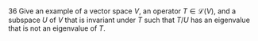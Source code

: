 36 Give an example of a vector space $V$, an operator $T \in \mathcal{L}(V)$, and a subspace $U$ of $V$ that is invariant under $T$ such that $T / U$ has an eigenvalue that is not an eigenvalue of $T$.